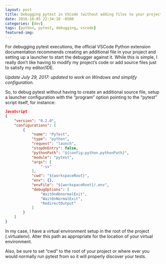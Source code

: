 ```yaml
---
layout: post
title: Debugging pytest in VSCode (without adding files to your project)
date: 2016-10-05 22:34:10 -0500
categories: [dev]
tags: [python, pytest, debugging, vscode]
featured-img: 
---
```


For debugging pytest executions, the official VSCode Python extension documentation recommends creating an additional file in your project and setting up a launcher to start the debugger against it. While this is simple, I really don’t like having to modify my project’s code or add source files just to satisfy my editor/IDE.
<!--more-->

*Update July 29, 2017: updated to work on Windows and simplify configuration.*

So, to debug pytest without having to create an additional source file, setup a launcher configuration with the “program” option pointing to the “pytest” script itself, for instance:

```json
JavaScript
{
    "version": "0.2.0",
    "configurations": [
        {
            "name": "PyTest",
            "type": "python",
            "request": "launch",
            "stopOnEntry": false,
            "pythonPath": "${config:python.pythonPath}",
            "module": "pytest",
            "args": [
                "-sv"
            ],
            "cwd": "${workspaceRoot}",
            "env": {},
            "envFile": "${workspaceRoot}/.env",
            "debugOptions": [
                "WaitOnAbnormalExit",
                "WaitOnNormalExit",
                "RedirectOutput"
            ]
        }
    ]
}
```

In my case, I have a virtual environment setup in the root of the project (.virtualenv). Alter this path as appropriate for the location of your virtual environment.

Also, be sure to set “cwd” to the root of your project or where ever you would normally run pytest from so it will properly discover your tests.
